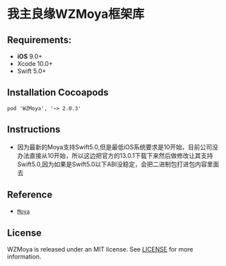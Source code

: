 # 我主良缘WZMoya框架库

## Requirements:
- **iOS** 9.0+
- Xcode 10.0+
- Swift 5.0+


## Installation Cocoapods
<pre><code class="ruby language-ruby">pod 'WZMoya', '~> 2.0.3'</code></pre>

## Instructions
- 因为最新的Moya支持Swift5.0,但是最低iOS系统要求是10开始，目前公司没办法直接从10开始，所以这边把官方的13.0.1下载下来然后做修改让其支持Swift5.0,因为如果是Swift5.0以下ABI没稳定，会把二进制包打进包内容里面去

## Reference
<ul>
<li><a href="https://github.com/Moya/Moya.git"><code>Moya</code></a></li>
</ul>

## License
WZMoya is released under an MIT license. See [LICENSE](LICENSE) for more information.